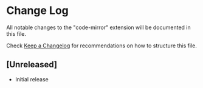 # Change Log

All notable changes to the "code-mirror" extension will be documented in this file.

Check [Keep a Changelog](http://keepachangelog.com/) for recommendations on how to structure this file.

## [Unreleased]

- Initial release